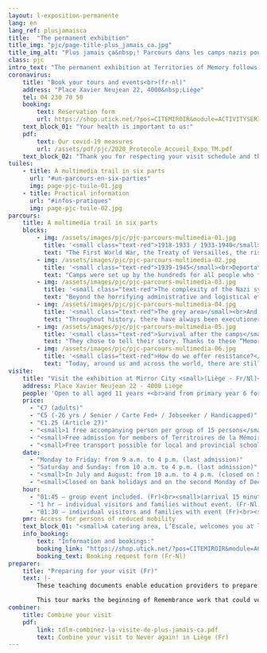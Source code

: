 ```yaml
---
layout: l-exposition-permanente
lang: en
lang_ref: plusjamaisca
title:  "The permanent exhibition"
title_img: "pjc/page-title-plus_jamais_ca.jpg"
title_img_alt: "Plus jamais ça&nbsp;! Parcours dans les camps nazis pour resister aujourd'hui"
class: pjc
intro_text: "The permanent exhibition at Territories of Memory follows the path of those deported to Nazi camps. It was very soon realised that their fate was sealed. Guided by the voice of actor Pierre Arditi and the sound, images and lighting effects, visitors tour spaces that explore one of the darkest episodes of our history: the Second World War, the rise of Nazism, and concentration and extermination camps. The trail continues into testimonies, telling stories of survival after captivity. At the end of this intense and moving tour, each visitor is confronted with current reality and will ask themselves: what can we do and how do we resist today?"
coronavirus:
    title: "Book your tours and events<br>(fr-nl)"
    address: "Place Xavier Neujean 22, 4000&nbsp;Liège"
    tel: 04 230 70 50
    booking:
        text: Reservation form
        url: https://shop.utick.net/?pos=CITEMIROIR&module=ACTIVITYSERIEDETAILS&s=ED2DF76C-35A8-41E4-5F4F-ECB2B782AC19
    text_block_01: "Your health is important to us:"
    pdf:
        text: Our covid-19 measures
        url: /assets/pdf/pjc/2020_Protocole_Accueil_Expo_TM.pdf
    text_block_02: "Thank you for respecting your visit schedule and these new measures for the smooth running of the visits."
tuiles:
    - title: A multimedia trail in six parts 
      url: "#un-parcours-en-six-parties"
      img: page-pjc-tuile-01.jpg
    - title: Practical information
      url: "#infos-pratiques"
      img: page-pjc-tuile-02.jpg
parcours:
    title: A multimedia trail in six parts
    blocks:
        - img: /assets/images/pjc/pjc-parcours-multimedia-01.jpg
          title: '<small class="text-red">1918-1933 / 1933-1940</small><br>The Second World War is under way'
          text: "The First World War, the Treaty of Versailles, the rise of Nazism, the situation in Germany, Mein Kampf, repression and anti-Jews laws, the Hitler Youth, State euthanasia."
        - img: /assets/images/pjc/pjc-parcours-multimedia-02.jpg
          title: '<small class="text-red">1939-1945</small><br>Deportation, concentration camps and extermination centres. One and the same purpose: death!'
          text: "Camps were set up by the hundreds for all people who failed to meet the Nazi “criteria”. Ten million victims were deported because of their ideas, their commitment, their belonging to a particular community, their beliefs or their way of life."
        - img: /assets/images/pjc/pjc-parcours-multimedia-03.jpg
          title: '<small class="text-red">The complexity of the Nazi system</small><br>How was all of that possible?'
          text: "Beyond the horrifying administrative and logistical efficiency, a blind bureaucracy and the obsession with subjugating and exterminating, the question remains open: who was responsible?"
        - img: /assets/images/pjc/pjc-parcours-multimedia-04.jpg
          title: '<small class="text-red">The grey area</small><br>And what about me?'
          text: "Throughout history, there have always been executioners and victims, witnesses and people offering resistance... all of them human beings. Nevertheless, these concepts are not set in stone: they intermingle and evolve in a nuanced way. This section asks the visitor this question: what are the leveraging factors that lead us, as citizens, to resist what outrages us?"
        - img: /assets/images/pjc/pjc-parcours-multimedia-05.jpg
          title: '<small class="text-red">Survival after the camps</small><br>And the testimonies!'
          text: "They chose to tell their story. Thanks to these “Memory Traffickers”, we grasp the full importance of remembrance work."
        - img: /assets/images/pjc/pjc-parcours-multimedia-06.jpg
          title: '<small class="text-red">How do we offer resistance?</small><br>Decode the mechanisms that lead to fear, hate and exclusion.'
          text: "Today, around us and across the world, there are still far too many unacceptable circumstances. And you – are you simply going to look on? Or will you be the opposite, an activist able to see the injustices and denounce the dangers that put our freedoms at risk?"
visite:
    title: "Visit the exhibition at Mirror City <small>(Liège - Fr/Nl)</small>"
    address: Place Xavier Neujean 22 - 4000 Liège
    people: 'Open to all aged 11 years +<br>and from primary year 6 for school groups<br><small>(Exhibition capacity: 11-15 years [25 pers.] 15 years + [20 pers.])</small>'
    price:
      - "€7 (adults)"
      - "€5 (-26 yrs / Senior / Carte Fed+ / Jobseeker / Handicapped)"
      - "€1.25 (Article 27)"
      - "<small>1 free accompanying person per group of 15 persons</small>"
      - "<small>Free admission for members of Territroires de la Mémoire asbl, Région wallonne card holders, Carte Prof, Educpass or Leraren Kaart and on the 1st Sunday of each month.</small>"
      - "<small>Free transport possible for local and provincial schools and institutions belonging to the Territoires de Mémoire network. Please contact us.</small>"
    date:
      - "Monday to Friday: from 9 a.m. to 4 p.m. (last admission)"
      - "Saturday and Sunday: from 10 a.m. to 4 p.m. (last admission)"
      - "<small>In July and August: from 10 a.m. to 4 p.m. (closed on Sundays)</small>"
      - "<small>Closed on bank holidays and on the second Monday of December as well as on the 27/09, 24/12 and 31/12</small>"
    hour:
      - "01:45 – group event included. (Fr)<br><small>(arrival 15 minutes in advance, booking mandatory)</small>"
      - "1 hr – individual visitors and families without event. (Fr-Nl)<br><small>(booking advised, especially during term time)</small>"
      - "01:30 – individual visitors and families with event (Fr)<br><small>(mandatory booking, subject to available time slots)</small>"
    pmr: Access for persons of reduced mobility
    text_block_01: "<small>A catering area, L’Escale, welcomes you at lunchtime. Your groups will also be given a waiting area. Details: +32 (0)4 230 70 62</small>"
    info_booking:
        text: "Information and bookings:"
        booking_link: "https://shop.utick.net/?pos=CITEMIROIR&module=ACTIVITYSERIEDETAILS&s=ED2DF76C-35A8-41E4-5F4F-ECB2B782AC19"
        booking_text: Booking request form (Fr-Nl)
preparer:
    title: "Preparing for your visit (Fr)"
    text: |- 
        These teaching documents enable education providers to prepare for a visit to Territories of Memory by approaching the elements that are vital for understanding the exhibition “Never again! A journey through the Nazi camps to consider resistance today.”

        This tour marks the beginning of Remembrance work that could very well continue... To that end, further resources are available, for instance via the [George Orwell Library](/bibliotheque-et-librairie) or the [Stéphane Hessel bookshop](/bibliotheque-et-librairie).
combiner:
    title: Combine your visit
    pdf:
        link: tdlm-combinez-la-visite-de-plus-jamais-ca.pdf
        text: Combine your visit to Never again! in Liège (Fr)
---
```

